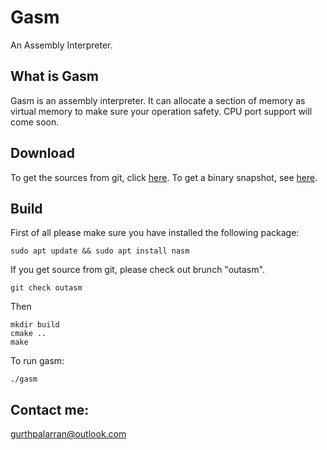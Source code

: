 # Gasm
An Assembly Interpreter.

## What is Gasm

Gasm is an assembly interpreter. It can allocate a section of memory as virtual memory to make sure your operation safety. CPU port support will come soon. 

## Download

To get the sources from git, click [here](https://github.com/GurthPalarran/gasm). To get a binary snapshot, see [here](https://github.com/GurthPalarran/gasm/releases/tag/1.0).

## Build

First of all please make sure you have installed the following package:

```
sudo apt update && sudo apt install nasm
```

If you get source from git, please check out brunch "outasm".

```
git check outasm
```

Then

```
mkdir build
cmake ..
make
```

To run gasm:

```
./gasm
```

## Contact me:

gurthpalarran@outlook.com
